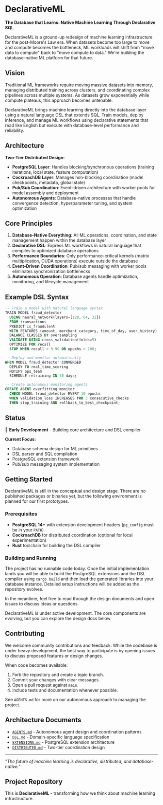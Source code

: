 # DeclarativeML

**The Database that Learns: Native Machine Learning Through Declarative SQL**

DeclarativeML is a ground-up redesign of machine learning infrastructure for the post-Moore's Law era. When datasets become too large to move and compute becomes the bottleneck, ML workloads will shift from "move data to compute" back to "move compute to data." We're building the database-native ML platform for that future.

## Vision

Traditional ML frameworks require moving massive datasets into memory, managing distributed training across clusters, and coordinating complex pipelines across multiple systems. As datasets grow exponentially while compute plateaus, this approach becomes untenable.

DeclarativeML brings machine learning directly into the database layer using a natural language DSL that extends SQL. Train models, deploy inference, and manage ML workflows using declarative statements that read like English but execute with database-level performance and reliability.

## Architecture

**Two-Tier Distributed Design:**
- **PostgreSQL Layer**: Handles blocking/synchronous operations (training iterations, local state, feature computation)
- **CockroachDB Layer**: Manages non-blocking coordination (model checkpoints, metadata, global state)
- **Pub/Sub Coordination**: Event-driven architecture with worker pools for model assembly and deployment
- **Autonomous Agents**: Database-native processes that handle convergence detection, hyperparameter tuning, and system optimization

## Core Principles

1. **Database-Native Everything**: All ML operations, coordination, and state management happen within the database layer
2. **Declarative DSL**: Express ML workflows in natural language that compiles to optimized database operations  
3. **Performance Boundaries**: Only performance-critical kernels (matrix multiplication, CUDA operations) execute outside the database
4. **Event-Driven Coordination**: Pub/sub messaging with worker pools eliminates synchronization bottlenecks
5. **Autonomous Operation**: Database agents handle optimization, monitoring, and lifecycle management

## Example DSL Syntax

```sql
-- Train a model with natural language syntax
TRAIN MODEL fraud_detector
  USING neural_network(layers=[128, 64, 32])
  FROM transactions  
  PREDICT is_fraudulent
  WITH FEATURES (amount, merchant_category, time_of_day, user_history)
  BALANCE CLASSES BY oversampling
  VALIDATE USING cross_validation(folds=5)
  OPTIMIZE FOR recall
  STOP WHEN recall > 0.90 OR epochs > 100;

-- Deploy and monitor automatically  
WHEN MODEL fraud_detector CONVERGED
  DEPLOY TO real_time_scoring
  NOTIFY ops_team
  SCHEDULE retraining IN 30 days;

-- Create autonomous monitoring agents
CREATE AGENT overfitting_monitor
  CHECK MODEL fraud_detector EVERY 10 epochs
  WHEN validation_loss INCREASES FOR 3 consecutive_checks
  THEN stop_training AND rollback_to_best_checkpoint;
```

## Status

🚧 **Early Development** - Building core architecture and DSL compiler

**Current Focus:**
- Database schema design for ML primitives
- DSL parser and SQL compilation 
- PostgreSQL extension framework
- Pub/sub messaging system implementation

## Getting Started


DeclarativeML is still in the conceptual and design stage. There are no
published packages or binaries yet, but the following environment is planned for
our first prototypes.

### Prerequisites

- **PostgreSQL 14+** with extension development headers (`pg_config` must be in
  your `PATH`)
- **CockroachDB** for distributed coordination (optional for local
  experimentation)
- **Rust** toolchain for building the DSL compiler

### Building and Running

The project has no runnable code today. Once the initial implementation lands
you will be able to build the PostgreSQL extensions and the DSL compiler using
`cargo build` and then load the generated libraries into your database instance.
Detailed setup instructions will be added as the repository evolves.

In the meantime, feel free to read through the design documents and open issues
to discuss ideas or questions.

DeclarativeML is under active development. The core components are evolving, but you can explore the design docs below.


## Contributing

We welcome community contributions and feedback. While the codebase is under
heavy development, the best way to participate is by opening issues to discuss
proposed features or design changes.

When code becomes available:

1. Fork the repository and create a topic branch.
2. Commit your changes with clear messages.
3. Open a pull request against `main`.
4. Include tests and documentation whenever possible.

See `AGENTS.md` for more on our autonomous approach to managing the project.

## Architecture Documents

- [`AGENTS.md`](AGENTS.md) - Autonomous agent design and coordination patterns
- [`DSL.md`](DSL.md) - Domain-specific language specification
- [`EXTENSIONS.md`](EXTENSIONS.md) - PostgreSQL extension architecture
- [`DISTRIBUTED.md`](DISTRIBUTED.md) - Two-tier coordination design

---

*"The future of machine learning is declarative, distributed, and database-native."*

## Project Repository

This is **DeclarativeML** - transforming how we think about machine learning infrastructure.

